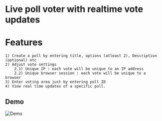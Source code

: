 # Live poll voter with realtime vote updates

# Features
```
1) Create a poll by entering title, options (atleast 2), Description (optional) etc
2) Adjust vote settings
    2.1) Unique IP : each vote will be unique to an IP address
    2.2) Unique browser session : each vote will be unique to a browser
3) Enter voting area just by entering poll ID
4) View real time updates of a specific poll.
```

## Demo
![Demo](https://github.com/MUKUL47/live-poll/blob/main/live-voter-client/public/demo.gif "Title")
